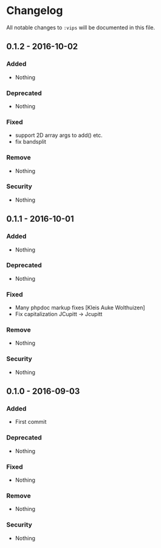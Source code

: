 # Changelog
All notable changes to `:vips` will be documented in this file.

## 0.1.2 - 2016-10-02

### Added
- Nothing

### Deprecated
- Nothing

### Fixed
- support 2D array args to add() etc. 
- fix bandsplit

### Remove
- Nothing

### Security
- Nothing

## 0.1.1 - 2016-10-01

### Added
- Nothing

### Deprecated
- Nothing

### Fixed
- Many phpdoc markup fixes [Kleis Auke Wolthuizen]
- Fix capitalization JCupitt -> Jcupitt

### Remove
- Nothing

### Security
- Nothing

## 0.1.0 - 2016-09-03

### Added
- First commit

### Deprecated
- Nothing

### Fixed
- Nothing

### Remove
- Nothing

### Security
- Nothing
